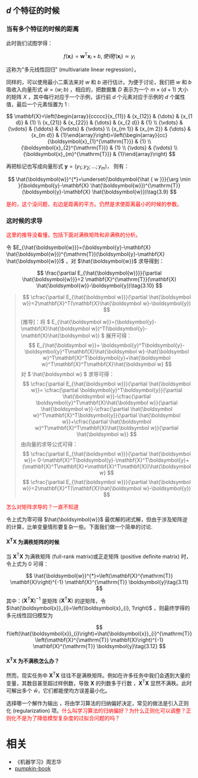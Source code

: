 

## $d$ 个特征的时候

### 当有多个特征的时候的距离

此时我们试图学得：

$$
f\left(\boldsymbol{x}_{i}\right)=\boldsymbol{w}^{\mathrm{T}} \boldsymbol{x}_{i}+b, 使得 f\left(\boldsymbol{x}_{i}\right) \simeq y_{i}
$$

这称为"多元线性回归" (multivariate linear regression）。

同样的，可以使用最小二乘法来对 $w$ 和 $b$ 进行估计。为便于讨论，我们把 $w$ 和 $b$ 吸收入向量形式 $\hat{w}=(w;b)$ ，相应的，把数据集 $D$ 表示为一个 $m \times (d + 1)$ 大小的矩阵 $X$ ，其中每行对应于一个示例，该行前 $d$ 个元素对应于示例的 $d$ 个属性值，最后一个元素恒置为 1 :

$$
\mathbf{X}=\left(\begin{array}{ccccc}{x_{11}} & {x_{12}} & {\dots} & {x_{1 d}} & {1} \\ {x_{21}} & {x_{22}} & {\dots} & {x_{2 d}} & {1} \\ {\vdots} & {\vdots} & {\ddots} & {\vdots} & {\vdots} \\ {x_{m 1}} & {x_{m 2}} & {\dots} & {x_{m d}} & {1}\end{array}\right)=\left(\begin{array}{cc}{\boldsymbol{x}_{1}^{\mathrm{T}}} & {1} \\ {\boldsymbol{x}_{2}^{\mathrm{T}}} & {1} \\ {\vdots} & {\vdots} \\ {\boldsymbol{x}_{m}^{\mathrm{T}}} & {1}\end{array}\right)
$$

再把标记也写成向量形式 $\boldsymbol{y}=\left(y_{1} ; y_{2} ; \ldots ; y_{m}\right)$， 则有：

$$
\hat{\boldsymbol{w}}^{*}=\underset{\boldsymbol{\hat { w }}}{\arg \min }(\boldsymbol{y}-\mathbf{X} \hat{\boldsymbol{w}})^{\mathrm{T}}(\boldsymbol{y}-\mathbf{X} \hat{\boldsymbol{w}})\tag{3.9}
$$

<span style="color:red;">是的，这个没问题，右边是距离的平方。仍然是求使距离最小的时候的参数。</span>

### 这时候的求导

<span style="color:red;">这里的推导没看懂，包括下面对满秩矩阵和非满秩的分析。</span>

令 $E_{\hat{\boldsymbol{w}}}=(\boldsymbol{y}-\mathbf{X} \hat{\boldsymbol{w}})^{\mathrm{T}}(\boldsymbol{y}-\mathbf{X} \hat{\boldsymbol{w}})$ ，对 $\hat{\boldsymbol{w}}$ 求导得到：

$$
\frac{\partial E_{\hat{\boldsymbol{w}}}}{\partial \hat{\boldsymbol{w}}}=2 \mathbf{X}^{\mathrm{T}}(\mathbf{X} \hat{\boldsymbol{w}}-\boldsymbol{y})\tag{3.10}
$$


> $$ \cfrac{\partial E_{\hat{\boldsymbol w}}}{\partial \hat{\boldsymbol w}}=2\mathbf{X}^T(\mathbf{X}\hat{\boldsymbol w}-\boldsymbol{y}) $$
>
> [推导]：将 $ E_{\hat{\boldsymbol w}}=(\boldsymbol{y}-\mathbf{X}\hat{\boldsymbol w})^T(\boldsymbol{y}-\mathbf{X}\hat{\boldsymbol w}) $ 展开可得：
> $$ E_{\hat{\boldsymbol w}}= \boldsymbol{y}^T\boldsymbol{y}-\boldsymbol{y}^T\mathbf{X}\hat{\boldsymbol w}-\hat{\boldsymbol w}^T\mathbf{X}^T\boldsymbol{y}+\hat{\boldsymbol w}^T\mathbf{X}^T\mathbf{X}\hat{\boldsymbol w} $$
> 对 $ \hat{\boldsymbol w} $ 求导可得：
> $$ \cfrac{\partial E_{\hat{\boldsymbol w}}}{\partial \hat{\boldsymbol w}}= \cfrac{\partial \boldsymbol{y}^T\boldsymbol{y}}{\partial \hat{\boldsymbol w}}-\cfrac{\partial \boldsymbol{y}^T\mathbf{X}\hat{\boldsymbol w}}{\partial \hat{\boldsymbol w}}-\cfrac{\partial \hat{\boldsymbol w}^T\mathbf{X}^T\boldsymbol{y}}{\partial \hat{\boldsymbol w}}+\cfrac{\partial \hat{\boldsymbol w}^T\mathbf{X}^T\mathbf{X}\hat{\boldsymbol w}}{\partial \hat{\boldsymbol w}} $$
> 由向量的求导公式可得：
> $$ \cfrac{\partial E_{\hat{\boldsymbol w}}}{\partial \hat{\boldsymbol w}}= 0-\mathbf{X}^T\boldsymbol{y}-\mathbf{X}^T\boldsymbol{y}+(\mathbf{X}^T\mathbf{X}+\mathbf{X}^T\mathbf{X})\hat{\boldsymbol w} $$
> $$ \cfrac{\partial E_{\hat{\boldsymbol w}}}{\partial \hat{\boldsymbol w}}=2\mathbf{X}^T(\mathbf{X}\hat{\boldsymbol w}-\boldsymbol{y}) $$

<span style="color:red;">怎么对矩阵求导的？一直不知道</span>

令上式为零可得 $\hat{\boldsymbol{w}}$ 最优解的闭式解，但由于涉及矩阵逆的计算，比单变量情形要复杂一些。下面我们做一个简单的讨论.


#### $\mathbf{X}^{\mathrm{T}} \mathbf{X}$ 为满秩矩阵的时候


当 $\mathbf{X}^{\mathrm{T}} \mathbf{X}$ 为满秩矩阵 (full-rank matrix)或正走矩阵 (positive definite matrix) 时，令上式为 0 可得：

$$
\hat{\boldsymbol{w}}^{*}=\left(\mathbf{X}^{\mathrm{T}} \mathbf{X}\right)^{-1} \mathbf{X}^{\mathrm{T}} \boldsymbol{y}\tag{3.11}
$$

其中：$\left(\mathbf{X}^{\mathrm{T}} \mathbf{X}\right)^{-1}$ 是矩阵 $\left(\mathbf{X}^{\mathrm{T}} \mathbf{X}\right)$ 的逆矩阵，令 $\hat{\boldsymbol{x}}_{i}=\left(\boldsymbol{x}_{i}, 1\right)$ ，则最终学得的多元线性回归模型为

$$
f\left(\hat{\boldsymbol{x}}_{i}\right)=\hat{\boldsymbol{x}}_{i}^{\mathrm{T}}\left(\mathbf{X}^{\mathrm{T}} \mathbf{X}\right)^{-1} \mathbf{X}^{\mathrm{T}} \boldsymbol{y}\tag{3.12}
$$

#### $\mathbf{X}^{\mathrm{T}} \mathbf{X}$ 为不满秩怎么办？

然而，现实任务中 $\mathbf{X}^{\mathrm{T}} \mathbf{X}$ 往往不是满秩矩阵。例如在许多任务中我们会遇到大量的变量，其数目甚至超过样例数，导致 $\mathbf{X}$ 的列数多于行数 ，$\mathbf{X}^{\mathrm{T}} \mathbf{X}$ 显然不满秩。此时可解出多个 $\hat{w}$，它们都能使均方误差最小化。

选择哪一个解作为输出 ，将由学习算法的归纳偏好决定，常见的做法是引入正则化 (regularization) 项。<span style="color:red;">什么叫学习算法的归纳偏好？为什么正则化可以调整？正则化不是为了降低模型复杂度的过拟合问题的吗？</span>



# 相关

- 《机器学习》周志华
- [pumpkin-book](https://github.com/datawhalechina/pumpkin-book)
